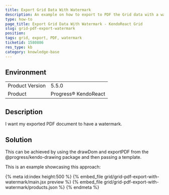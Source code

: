 ```yaml
---
title: Export Grid Data With Watermark
description: An example on how to export to PDF the Grid data with a watermark
type: how-to
page_title: Export Grid Data With Watermark - KendoReact Grid
slug: grid-pdf-export-watermark
position:
tags: grid, export, PDF, watermark
ticketid: 1580886
res_type: kb
category: knowledge-base
---
```


## Environment
<table>
	<tbody>
		<tr>
			<td>Product Version</td>
			<td>5.5.0</td>
		</tr>
		<tr>
			<td>Product</td>
			<td>Progress® KendoReact</td>
		</tr>
	</tbody>
</table>

## Description
I want my exported PDF document to have a watermark.

## Solution
This can be achieved by using the drawDom and exportPDF from the @progress/kendo-drawing package and then passing a template.

This is an example showcasing this approach:

{% meta id:index height:500 %}
{% embed_file grid/grid-pdf-export-with-watermark/main.jsx preview %}
{% embed_file grid/grid-pdf-export-with-watermark/products.json %}
{% endmeta %}
